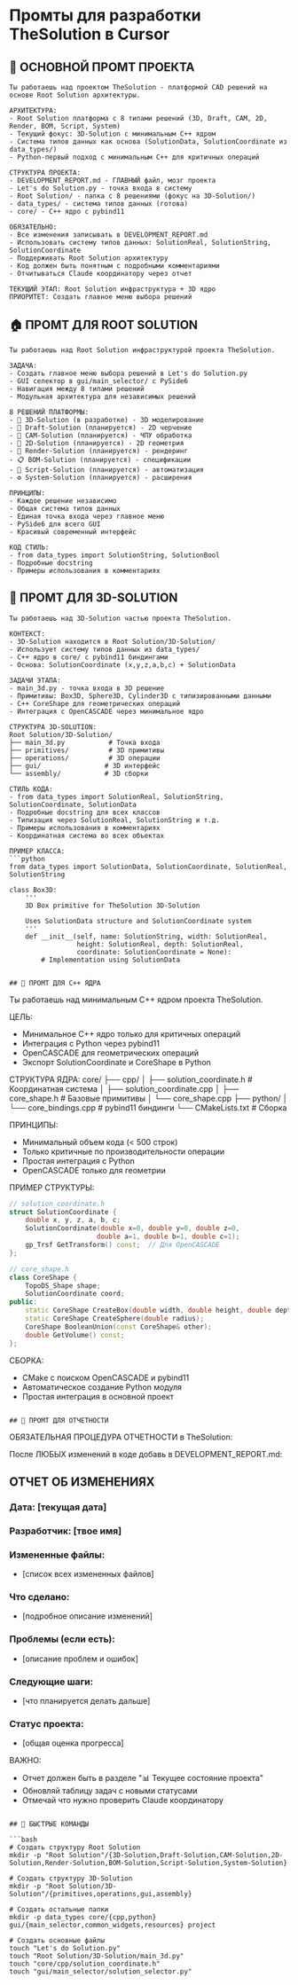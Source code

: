 # Промты для разработки TheSolution в Cursor

## 🎯 ОСНОВНОЙ ПРОМТ ПРОЕКТА

```
Ты работаешь над проектом TheSolution - платформой CAD решений на основе Root Solution архитектуры.

АРХИТЕКТУРА:
- Root Solution платформа с 8 типами решений (3D, Draft, CAM, 2D, Render, BOM, Script, System)
- Текущий фокус: 3D-Solution с минимальным C++ ядром
- Система типов данных как основа (SolutionData, SolutionCoordinate из data_types/) 
- Python-первый подход с минимальным C++ для критичных операций

СТРУКТУРА ПРОЕКТА:
- DEVELOPMENT_REPORT.md - ГЛАВНЫЙ файл, мозг проекта
- Let's do Solution.py - точка входа в систему
- Root Solution/ - папка с 8 решениями (фокус на 3D-Solution/)
- data_types/ - система типов данных (готова)
- core/ - C++ ядро с pybind11

ОБЯЗАТЕЛЬНО:
- Все изменения записывать в DEVELOPMENT_REPORT.md 
- Использовать систему типов данных: SolutionReal, SolutionString, SolutionCoordinate
- Поддерживать Root Solution архитектуру
- Код должен быть понятным с подробными комментариями
- Отчитываться Claude координатору через отчет

ТЕКУЩИЙ ЭТАП: Root Solution инфраструктура + 3D ядро
ПРИОРИТЕТ: Создать главное меню выбора решений
```

## 🏠 ПРОМТ ДЛЯ ROOT SOLUTION

```
Ты работаешь над Root Solution инфраструктурой проекта TheSolution.

ЗАДАЧА:
- Создать главное меню выбора решений в Let's do Solution.py
- GUI селектор в gui/main_selector/ с PySide6
- Навигация между 8 типами решений
- Модульная архитектура для независимых решений

8 РЕШЕНИЙ ПЛАТФОРМЫ:
- 🎯 3D-Solution (в разработке) - 3D моделирование
- 📐 Draft-Solution (планируется) - 2D черчение  
- 🔧 CAM-Solution (планируется) - ЧПУ обработка
- 📏 2D-Solution (планируется) - 2D геометрия
- 🎨 Render-Solution (планируется) - рендеринг
- 📋 BOM-Solution (планируется) - спецификации
- 🐍 Script-Solution (планируется) - автоматизация
- ⚙️ System-Solution (планируется) - расширения

ПРИНЦИПЫ:
- Каждое решение независимо
- Общая система типов данных
- Единая точка входа через главное меню
- PySide6 для всего GUI
- Красивый современный интерфейс

КОД СТИЛЬ:
- from data_types import SolutionString, SolutionBool
- Подробные docstring
- Примеры использования в комментариях
```

## 🎯 ПРОМТ ДЛЯ 3D-SOLUTION

```
Ты работаешь над 3D-Solution частью проекта TheSolution.

КОНТЕКСТ:
- 3D-Solution находится в Root Solution/3D-Solution/
- Использует систему типов данных из data_types/
- C++ ядро в core/ с pybind11 биндингами
- Основа: SolutionCoordinate (x,y,z,a,b,c) + SolutionData

ЗАДАЧИ ЭТАПА:
- main_3d.py - точка входа в 3D решение
- Примитивы: Box3D, Sphere3D, Cylinder3D с типизированными данными
- C++ CoreShape для геометрических операций
- Интеграция с OpenCASCADE через минимальное ядро

СТРУКТУРА 3D-SOLUTION:
Root Solution/3D-Solution/
├── main_3d.py           # Точка входа
├── primitives/          # 3D примитивы
├── operations/          # 3D операции  
├── gui/                # 3D интерфейс
└── assembly/           # 3D сборки

СТИЛЬ КОДА:
- from data_types import SolutionReal, SolutionString, SolutionCoordinate, SolutionData
- Подробные docstring для всех классов
- Типизация через SolutionReal, SolutionString и т.д.
- Примеры использования в комментариях
- Координатная система во всех объектах

ПРИМЕР КЛАССА:
```python
from data_types import SolutionData, SolutionCoordinate, SolutionReal, SolutionString

class Box3D:
    '''
    3D Box primitive for TheSolution 3D-Solution
    
    Uses SolutionData structure and SolutionCoordinate system
    '''
    def __init__(self, name: SolutionString, width: SolutionReal, 
                 height: SolutionReal, depth: SolutionReal,
                 coordinate: SolutionCoordinate = None):
        # Implementation using SolutionData
```
```

## 🔧 ПРОМТ ДЛЯ C++ ЯДРА

```
Ты работаешь над минимальным C++ ядром проекта TheSolution.

ЦЕЛЬ:
- Минимальное C++ ядро только для критичных операций
- Интеграция с Python через pybind11
- OpenCASCADE для геометрических операций
- Экспорт SolutionCoordinate и CoreShape в Python

СТРУКТУРА ЯДРА:
core/
├── cpp/
│   ├── solution_coordinate.h    # Координатная система
│   ├── solution_coordinate.cpp
│   ├── core_shape.h            # Базовые примитивы
│   └── core_shape.cpp
├── python/
│   └── core_bindings.cpp       # pybind11 биндинги
└── CMakeLists.txt              # Сборка

ПРИНЦИПЫ:
- Минимальный объем кода (< 500 строк)
- Только критичные по производительности операции
- Простая интеграция с Python
- OpenCASCADE только для геометрии

ПРИМЕР СТРУКТУРЫ:
```cpp
// solution_coordinate.h
struct SolutionCoordinate {
    double x, y, z, a, b, c;
    SolutionCoordinate(double x=0, double y=0, double z=0, 
                      double a=1, double b=1, double c=1);
    gp_Trsf GetTransform() const;  // Для OpenCASCADE
};

// core_shape.h  
class CoreShape {
    TopoDS_Shape shape;
    SolutionCoordinate coord;
public:
    static CoreShape CreateBox(double width, double height, double depth);
    static CoreShape CreateSphere(double radius);
    CoreShape BooleanUnion(const CoreShape& other);
    double GetVolume() const;
};
```

СБОРКА:
- CMake с поиском OpenCASCADE и pybind11
- Автоматическое создание Python модуля
- Простая интеграция в основной проект
```

## 📝 ПРОМТ ДЛЯ ОТЧЕТНОСТИ

```
ОБЯЗАТЕЛЬНАЯ ПРОЦЕДУРА ОТЧЕТНОСТИ в TheSolution:

После ЛЮБЫХ изменений в коде добавь в DEVELOPMENT_REPORT.md:

## ОТЧЕТ ОБ ИЗМЕНЕНИЯХ

### Дата: [текущая дата]
### Разработчик: [твое имя]
### Измененные файлы:
- [список всех измененных файлов]

### Что сделано:
- [подробное описание изменений]

### Проблемы (если есть):
- [описание проблем и ошибок]

### Следующие шаги:
- [что планируется делать дальше]

### Статус проекта:
- [общая оценка прогресса]

ВАЖНО:
- Отчет должен быть в разделе "📊 Текущее состояние проекта"
- Обновляй таблицу задач с новыми статусами
- Отмечай что нужно проверить Claude координатору
```

## 🚀 БЫСТРЫЕ КОМАНДЫ

```bash
# Создать структуру Root Solution
mkdir -p "Root Solution"/{3D-Solution,Draft-Solution,CAM-Solution,2D-Solution,Render-Solution,BOM-Solution,Script-Solution,System-Solution}

# Создать структуру 3D-Solution
mkdir -p "Root Solution/3D-Solution"/{primitives,operations,gui,assembly}

# Создать остальные папки
mkdir -p data_types core/{cpp,python} gui/{main_selector,common_widgets,resources} project

# Создать основные файлы
touch "Let's do Solution.py"
touch "Root Solution/3D-Solution/main_3d.py"
touch "core/cpp/solution_coordinate.h"
touch "gui/main_selector/solution_selector.py"
```